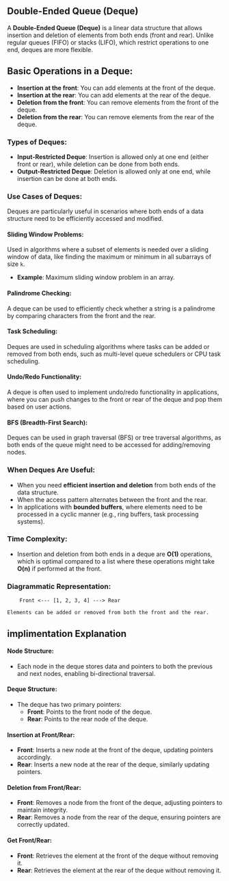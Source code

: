 ## Double-Ended Queue (Deque)

A **Double-Ended Queue (Deque)** is a linear data structure that allows insertion and deletion of elements from both ends (front and rear). Unlike regular queues (FIFO) or stacks (LIFO), which restrict operations to one end, deques are more flexible.

## Basic Operations in a Deque:

- **Insertion at the front**: You can add elements at the front of the deque.
- **Insertion at the rear**: You can add elements at the rear of the deque.
- **Deletion from the front**: You can remove elements from the front of the deque.
- **Deletion from the rear**: You can remove elements from the rear of the deque.

### Types of Deques:

- **Input-Restricted Deque**: Insertion is allowed only at one end (either front or rear), while deletion can be done from both ends.
- **Output-Restricted Deque**: Deletion is allowed only at one end, while insertion can be done at both ends.

### Use Cases of Deques:

Deques are particularly useful in scenarios where both ends of a data structure need to be efficiently accessed and modified.

#### Sliding Window Problems:

Used in algorithms where a subset of elements is needed over a sliding window of data, like finding the maximum or minimum in all subarrays of size `k`.

- **Example**: Maximum sliding window problem in an array.

#### Palindrome Checking:

A deque can be used to efficiently check whether a string is a palindrome by comparing characters from the front and the rear.

#### Task Scheduling:

Deques are used in scheduling algorithms where tasks can be added or removed from both ends, such as multi-level queue schedulers or CPU task scheduling.

#### Undo/Redo Functionality:

A deque is often used to implement undo/redo functionality in applications, where you can push changes to the front or rear of the deque and pop them based on user actions.

#### BFS (Breadth-First Search):

Deques can be used in graph traversal (BFS) or tree traversal algorithms, as both ends of the queue might need to be accessed for adding/removing nodes.

### When Deques Are Useful:

- When you need **efficient insertion and deletion** from both ends of the data structure.
- When the access pattern alternates between the front and the rear.
- In applications with **bounded buffers**, where elements need to be processed in a cyclic manner (e.g., ring buffers, task processing systems).

### Time Complexity:

- Insertion and deletion from both ends in a deque are **O(1)** operations, which is optimal compared to a list where these operations might take **O(n)** if performed at the front.

### Diagrammatic Representation:

```
    Front <--- [1, 2, 3, 4] ---> Rear
```

    Elements can be added or removed from both the front and the rear.


## implimentation Explanation

#### Node Structure:
- Each node in the deque stores data and pointers to both the previous and next nodes, enabling bi-directional traversal.

#### Deque Structure:
- The deque has two primary pointers:
  - **Front**: Points to the front node of the deque.
  - **Rear**: Points to the rear node of the deque.

#### Insertion at Front/Rear:
- **Front**: Inserts a new node at the front of the deque, updating pointers accordingly.
- **Rear**: Inserts a new node at the rear of the deque, similarly updating pointers.

#### Deletion from Front/Rear:
- **Front**: Removes a node from the front of the deque, adjusting pointers to maintain integrity.
- **Rear**: Removes a node from the rear of the deque, ensuring pointers are correctly updated.

#### Get Front/Rear:
- **Front**: Retrieves the element at the front of the deque without removing it.
- **Rear**: Retrieves the element at the rear of the deque without removing it.
